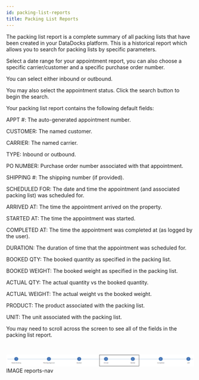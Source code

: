 ```yaml
---
id: packing-list-reports
title: Packing List Reports
---
```


The packing list report is a complete summary of all packing lists that have been created in your DataDocks platform. This is a historical report which allows you to search for packing lists by specific parameters. 

Select a date range for your appointment report, you can also choose a specific carrier/customer and a specific purchase order number. 

 

You can select either inbound or outbound.


 

You may also select the appointment status. Click the search button to begin the search. 

 

Your packing list report contains the following default fields:

 

APPT #: The auto-generated appointment number.

CUSTOMER: The named customer.

CARRIER: The named carrier.

TYPE: Inbound or outbound.

PO NUMBER: Purchase order number associated with that appointment.

SHIPPING #: The shipping number (if provided). 

SCHEDULED FOR: The date and time the appointment (and associated packing list) was scheduled for. 

ARRIVED AT: The time the appointment arrived on the property.

STARTED AT: The time the appointment was started.  

COMPLETED AT: The time the appointment was completed at (as logged by the user).

DURATION: The duration of time that the appointment was scheduled for. 

BOOKED QTY: The booked quantity as specified in the packing list.

BOOKED WEIGHT: The booked weight as specified in the packing list.

ACTUAL QTY: The actual quantity vs the booked quantity. 

ACTUAL WEIGHT: The actual weight vs the booked weight.

PRODUCT: The product associated with the packing list. 

UNIT: The unit associated with the packing list. 

You may need to scroll across the screen to see all of the fields in the packing list report. 

 
 
 


![Status](/img/docs/reports/appointment-durations-report/status-bar1.jpg)IMAGE reports-nav